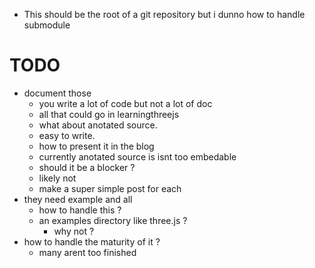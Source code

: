 * This should be the root of a git repository but i dunno how to handle submodule

# TODO
* document those
  * you write a lot of code but not a lot of doc
  * all that could go in learningthreejs
  * what about anotated source.
  * easy to write.
  * how to present it in the blog
  * currently anotated source is isnt too embedable
  * should it be a blocker ?
  * likely not
  * make a super simple post for each
* they need example and all
  * how to handle this ?
  * an examples directory like three.js ?
    * why not ?
* how to handle the maturity of it ?
  * many arent too finished